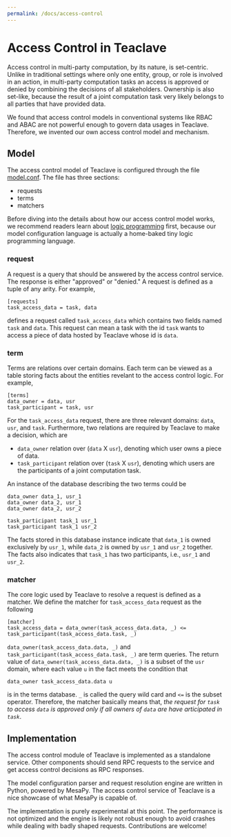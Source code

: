 ```yaml
---
permalink: /docs/access-control
---
```


# Access Control in Teaclave
Access control in multi-party computation, by its nature, is set-centric. Unlike
in traditional settings where only one entity, group, or role is involved in an
action, in multi-party computation tasks an access is approved or denied by
combining the decisions of all stakeholders. Ownership is also set-like, because
the result of a joint computation task very likely belongs to all parties that
have provided data.

We found that access control models in conventional systems like RBAC and ABAC
are not powerful enough to govern data usages in Teaclave. Therefore, we
invented our own access control model and mechanism.

## Model
The access control model of Teaclave is configured through the file
[model.conf](https://github.com/apache/incubator-teaclave/blob/master/services/access_control/model.conf).
The file has three sections:
  - requests
  - terms
  - matchers

Before diving into the details about how our access control model works, we
recommend readers learn about [logic programming](https://en.wikipedia.org/wiki/Logic_programming)
first, because our
model configuration language is actually a home-baked tiny logic programming
language.

### request
A request is a query that should be answered by the access control service. The
response is either "approved" or "denied." A request is defined as a tuple of
any arity. For example,

```
[requests]
task_access_data = task, data
```

defines a request called `task_access_data` which contains two fields named
`task` and `data`. This request can mean a task with the id `task` wants to
access a piece of data hosted by Teaclave whose id is `data`.

### term
Terms are relations over certain domains. Each term can be viewed as a table
storing facts about the entities revelant to the access control logic. For
example, 

```
[terms]
data_owner = data, usr
task_participant = task, usr
```

For the `task_access_data` request, there are three relevant domains: `data`,
`usr`, and `task`. Furthermore, two relations are required by Teaclave to make
a decision, which are

  - `data_owner` relation over (`data` X `usr`), denoting which user owns
    a piece of data.
  - `task_participant` relation over (`task` X `usr`), denoting which
    users are the participants of a joint computation task.

An instance of the database describing the two terms could be

```
data_owner data_1, usr_1
data_owner data_2, usr_1
data_owner data_2, usr_2

task_participant task_1 usr_1
task_participant task_1 usr_2
```

The facts stored in this database instance indicate that `data_1` is owned
exclusively by `usr_1`, while `data_2` is owned by `usr_1` and `usr_2`
together. The facts also indicates that `task_1` has two participants, i.e.,
`usr_1` and `usr_2`.

### matcher
The core logic used by Teaclave to resolve a request is defined as a matcher.
We define the matcher for `task_access_data` request as the following

```
[matcher]
task_access_data = data_owner(task_access_data.data, _) <= task_participant(task_access_data.task, _)
```

`data_owner(task_access_data.data, _)` and
`task_participant(task_access_data.task, _)` are term queries. The return value
of `data_owner(task_access_data.data, _)` is a subset of the `usr` domain,
where each value `u` in the fact meets the condition that

```
data_owner task_access_data.data u
```

is in the terms database. `_` is called the query wild card and `<=` is the
subset operator. Therefore, the matcher basically means that, *the request for
`task` to access `data` is approved only if all owners of `data` are have
articipated in `task`*.

## Implementation
The access control module of Teaclave is implemented as a standalone service.
Other components should send RPC requests to the service and get access control
decisions as RPC responses.

The model configuration parser and request resolution engine are written in
Python, powered by MesaPy. The access control service of Teaclave is a nice
showcase of what MesaPy is capable of.

The implementation is purely experimental at this point. The performance is not
optimized and the engine is likely not robust enough to avoid crashes while
dealing with badly shaped requests. Contributions are welcome!

